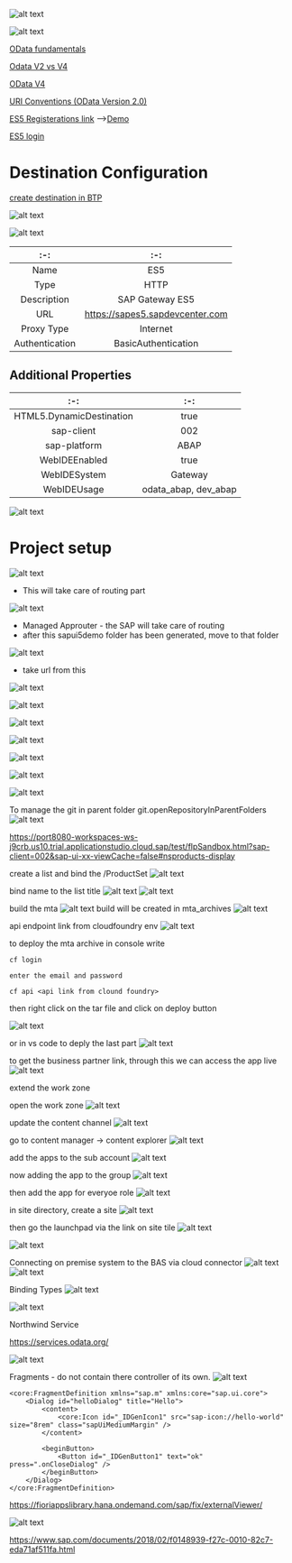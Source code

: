 ![alt text](./image/image.png)

![alt text](./image/image-1.png)

[OData fundamentals](https://developers.sap.com/tutorials/odata-01-intro-origins.html)

[Odata V2 vs V4](https://help.sap.com/docs/SAP_SUCCESSFACTORS_PLATFORM/9f5f060351034d98990213d077dab38a/eb5d246dc27046eba4d14b7b73e74a88.html)

[OData V4](https://help.sap.com/docs/SAP_SUCCESSFACTORS_PLATFORM/9f5f060351034d98990213d077dab38a/ae14ca05a11e4b708b6145447c1e9827.html)

[URI Conventions (OData Version 2.0)](https://www.odata.org/documentation/odata-version-2-0/uri-conventions/)

[ES5 Registerations link](https://register.sapdevcenter.com/SUPSignForms/) 
-->[Demo](https://developers.sap.com/tutorials/gateway-demo-signup.html)

[ES5 login](https://sapes5.sapdevcenter.com/sap/bc/gui/sap/its/webgui)

# Destination Configuration

[create destination in BTP](https://developers.sap.com/tutorials/cp-portal-cloud-foundry-gateway-connection..html)

![alt text](./image/image-2.png)

![alt text](./image/image-3.png)

|:-:|:-:|
|:-:|:-:|
|Name| ES5|
|Type| HTTP |
|Description| SAP Gateway ES5
|URL| https://sapes5.sapdevcenter.com
|Proxy Type|Internet
Authentication|BasicAuthentication

## Additional Properties

|:-:|:-:|
|:-:|:-:|
|HTML5.DynamicDestination|true
|sap-client|002|
|sap-platform|ABAP
|WebIDEEnabled|true
|WebIDESystem|Gateway
|WebIDEUsage|odata_abap, dev_abap

![alt text](./image/image-5.png)

# Project setup 
![alt text](./image/image-4.png)

- This will take care of routing part

![alt text](./image/image-6.png)
- Managed Approuter - the SAP will take care of routing
- after this sapui5demo folder has been generated, move to that folder

![alt text](./image/image-7.png)
- take url from this

![alt text](./image/image-8.png)

![alt text](./image/image-15.png)

![alt text](./image/image-9.png)

![alt text](./image/image-10.png)

![alt text](./image/image-11.png)

![alt text](./image/image-12.png)

![alt text](./image/image-13.png)

To manage the git in parent folder git.openRepositoryInParentFolders 
![alt text](./image/image-14.png)


https://port8080-workspaces-ws-j9crb.us10.trial.applicationstudio.cloud.sap/test/flpSandbox.html?sap-client=002&sap-ui-xx-viewCache=false#nsproducts-display

create a list and bind the /ProductSet
![alt text](./image/image-16.png)

bind name to the list title
![alt text](./image/image-18.png)
![alt text](./image/image-17.png)

build the mta
![alt text](./image/image-19.png)
build will be created in mta_archives
![alt text](./image/image-20.png)

api endpoint link from cloudfoundry env
![alt text](./image/image-21.png)

to deploy the mta archive
in console write 
```
cf login

enter the email and password

cf api <api link from clound foundry>
```

then right click on the tar file and click on deploy button

![alt text](./image/image-22.png)

or in vs code to deply the last part 
![alt text](./image/image-23.png)

to get the business partner link, through this we can access the app live
![alt text](./image/image-24.png)

extend the work zone

open the work zone
![alt text](./image/image-25.png)

update the content channel
![alt text](./image/image-26.png)

go to content manager -> content explorer
![alt text](./image/image-27.png)

add the apps to the sub account
![alt text](./image/image-28.png)

now adding the app to the group 
![alt text](./image/image-29.png)

then add the app for everyoe role
![alt text](./image/image-30.png)

in site directory, create a site
![alt text](./image/image-31.png)

then go the launchpad via the link on site tile
![alt text](./image/image-32.png)

![alt text](./image/image-33.png)


Connecting on premise system to the BAS via cloud connector
![alt text](./image/image-34.png)
![alt text](./image/image-35.png)

Binding Types
![alt text](./image/image-36.png)

![alt text](./image/image-37.png)

Northwind Service

https://services.odata.org/

![alt text](./image/image-38.png)

Fragments - do not contain there controller of its own.
![alt text](./image/image-39.png)

```
<core:FragmentDefinition xmlns="sap.m" xmlns:core="sap.ui.core">
    <Dialog id="helloDialog" title="Hello">
        <content>
            <core:Icon id="_IDGenIcon1" src="sap-icon://hello-world" size="8rem" class="sapUiMediumMargin" />
        </content>

        <beginButton>
            <Button id="_IDGenButton1" text="ok" press=".onCloseDialog" />
        </beginButton>
    </Dialog>
</core:FragmentDefinition>
```

https://fioriappslibrary.hana.ondemand.com/sap/fix/externalViewer/

![alt text](./image/image-40.png)

https://www.sap.com/documents/2018/02/f0148939-f27c-0010-82c7-eda71af511fa.html
